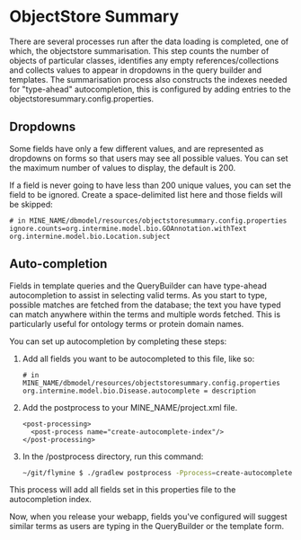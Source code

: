 # ObjectStore Summary

There are several processes run after the data loading is completed, one of which, the objectstore summarisation. This step counts the number of objects of particular classes, identifies any empty references/collections and collects values to appear in dropdowns in the query builder and templates. The summarisation process also constructs the indexes needed for "type-ahead" autocompletion, this is configured by adding entries to the objectstoresummary.config.properties.

## Dropdowns

Some fields have only a few different values, and are represented as dropdowns on forms so that users may see all possible values. You can set the maximum number of values to display, the default is 200.

If a field is never going to have less than 200 unique values, you can set the field to be ignored. Create a space-delimited list here and those fields will be skipped:

```text
# in MINE_NAME/dbmodel/resources/objectstoresummary.config.properties
ignore.counts=org.intermine.model.bio.GOAnnotation.withText org.intermine.model.bio.Location.subject
```

## Auto-completion

Fields in template queries and the QueryBuilder can have type-ahead autocompletion to assist in selecting valid terms. As you start to type, possible matches are fetched from the database; the text you have typed can match anywhere within the terms and multiple words fetched. This is particularly useful for ontology terms or protein domain names.

You can set up autocompletion by completing these steps:

1. Add all fields you want to be autocompleted to this file, like so:

   ```text
   # in MINE_NAME/dbmodel/resources/objectstoresummary.config.properties
   org.intermine.model.bio.Disease.autocomplete = description
   ```

2. Add the postprocess to your MINE\_NAME/project.xml file.

   ```markup
   <post-processing>    
     <post-process name="create-autocomplete-index"/>
   </post-processing>
   ```

3. In the /postprocess directory, run this command:

   ```bash
   ~/git/flymine $ ./gradlew postprocess -Pprocess=create-autocomplete-index --stacktrace
   ```

This process will add all fields set in this properties file to the autocompletion index.

Now, when you release your webapp, fields you've configured will suggest similar terms as users are typing in the QueryBuilder or the template form.


